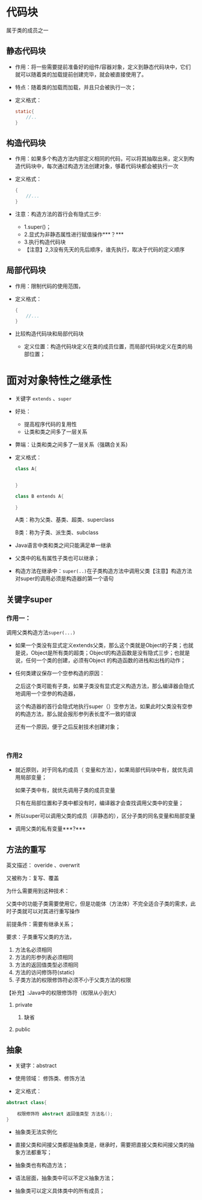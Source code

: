# 代码块

属于类的成员之一

## 静态代码块

* 作用：将一些需要提前准备好的组件/容器对象，定义到静态代码块中，它们就可以随着类的加载提前创建完毕，就会被直接使用了。

* 特点：随着类的加载而加载，并且只会被执行一次；

* 定义格式：

    ~~~java
    static{
        //..
    }
    ~~~

    

## 构造代码块

* 作用：如果多个构造方法内部定义相同的代码，可以将其抽取出来，定义到构造代码块中，每次通过构造方法创建对象，够着代码块都会被执行一次

* 定义格式：

    ~~~java
    {
        //...
    }
    ~~~

* 注意：构造方法的首行会有隐式三步:

    * 1.super()；
    * 2.显式为非静态属性进行赋值操作***？***
    * 3.执行构造代码块
    * 【注意】2,3没有先天的先后顺序，谁先执行，取决于代码的定义顺序



## 局部代码块

* 作用：限制代码的使用范围，

* 定义格式：

    ~~~java
    {
        //...
    }
    ~~~

* 比较构造代码块和局部代码块

    * 定义位置：构造代码块定义在类的成员位置，而局部代码块定义在类的局部位置；



# 面对对象特性之继承性

* 关键字 `extends` 、`super`

* 好处：
    * 提高程序代码的复用性
    * 让类和类之间多了一层关系
* 弊端：让类和类之间多了一层关系（强耦合关系)

* 定义格式：

    ~~~java
    class A{
    
        
    }
    
    class B entends A{
        
    }
    ~~~

    A类：称为父类、基类、超类、superclass

    B类：称为子类、派生类、subclass

* Java语言中类和类之间只能满足单一继承

* 父类中的私有属性子类也可以继承；
* 构造方法在继承中：`super(..)`在子类构造方法中调用父类【注意】构造方法对super的调用必须是构造器的第一个语句



## 关键字super

### 作用一：

调用父类构造方法`super(...)`

* 如果一个类没有显式定义extends父类，那么这个类就是Object的子类；也就是说，Object是所有类的超类；Object的构造函数是没有隐式三步；也就是说，任何一个类的创建，必须有Object 的构造函数的进栈和出栈的动作；

* 任何类建议保存一个空参构造的原因：

    之后这个类可能有子类，如果子类没有显式定义构造方法，那么编译器会隐式地调用一个空参的构造器，

    这个构造器的首行会隐式地执行super（）空参方法，如果此时父类没有空参的构造方法，那么就会报形参列表长度不一致的错误

    还有一个原因，便于之后反射技术创建对象；

​		

### 作用2

* 就近原则，对于同名的成员（ 变量和方法），如果局部代码块中有，就优先调用局部变量；

    如果子类中有，就优先调用子类的成员变量

    只有在局部位置和子类中都没有时，编译器才会查找调用父类中的变量；

* 所以super可以调用父类的成员（非静态的），区分子类的同名变量和局部变量

* 调用父类的私有变量***?***



## 方法的重写

英文描述： overide 、overwrit

又被称为：复写、覆盖

为什么需要用到这种技术：

父类中的功能子类需要使用它，但是功能体（方法体）不完全适合子类的需求，此时子类就可以对其进行重写操作

前提条件：需要有继承关系；



要求：子类重写父类的方法，

1. 方法名必须相同
2. 方法的形参列表必须相同
3. 方法的返回值类型必须相同
4. 方法的访问修饰符(static)
5. 子类方法的权限修饰符必须不小于父类方法的权限

【补充】:Java中的权限修饰符（权限从小到大）

1. private
    1. 缺省

2. public



## 抽象

* 关键字：abstract
* 使用领域： 修饰类、修饰方法

* 定义格式：

~~~java
abstract class{
    
    权限修饰符 abstract 返回值类型 方法名();
}
~~~

* 抽象类无法实例化

* 直接父类和间接父类都是抽象类是，继承时，需要把直接父类和间接父类的抽象方法都重写；
* 抽象类也有构造方法；
* 语法层面，抽象类中可以不定义抽象方法；
* 抽象类可以定义具体类中的所有成员；

